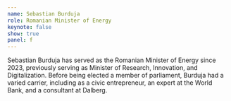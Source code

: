 ```yaml
---
name: Sebastian Burduja
role: Romanian Minister of Energy
keynote: false
show: true
panel: f
---
```


Sebastian Burduja has served as the Romanian Minister of Energy since 2023, previously serving as Minister of Research, Innovation, and Digitalization. Before being elected a member of parliament, Burduja had a varied carrier, including as a civic entrepreneur, an expert at the World Bank, and a consultant at Dalberg.
